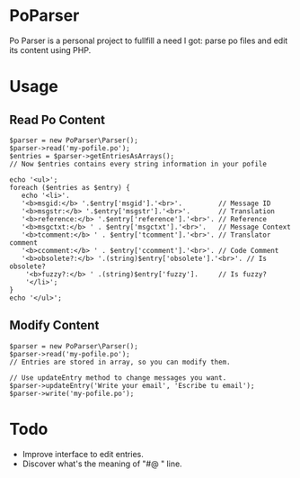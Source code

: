 PoParser
=========

Po Parser is a personal project to fullfill a need I got: parse po files and edit its content using PHP.


Usage
=====
## Read Po Content

    $parser = new PoParser\Parser();
    $parser->read('my-pofile.po');
    $entries = $parser->getEntriesAsArrays();
    // Now $entries contains every string information in your pofile

    echo '<ul>';
    foreach ($entries as $entry) {
       echo '<li>'.
       '<b>msgid:</b> '.$entry['msgid'].'<br>'.         // Message ID
       '<b>msgstr:</b> '.$entry['msgstr'].'<br>'.       // Translation
       '<b>reference:</b> '.$entry['reference'].'<br>'. // Reference
       '<b>msgctxt:</b> ' . $entry['msgctxt'].'<br>'.   // Message Context
       '<b>tcomment:</b> ' . $entry['tcomment'].'<br>'. // Translator comment
	   '<b>ccomment:</b> ' . $entry['ccomment'].'<br>'. // Code Comment
	   '<b>obsolete?:</b> '.(string)$entry['obsolete'].'<br>'. // Is obsolete?
		'<b>fuzzy?:</b> ' .(string)$entry['fuzzy'].     // Is fuzzy?
		'</li>';
	}
	echo '</ul>';


## Modify Content

    $parser = new PoParser\Parser();
    $parser->read('my-pofile.po');
    // Entries are stored in array, so you can modify them.

    // Use updateEntry method to change messages you want.
    $parser->updateEntry('Write your email', 'Escribe tu email');
    $parser->write('my-pofile.po');


Todo
====
* Improve interface to edit entries.
* Discover what's the meaning of "#@ " line.